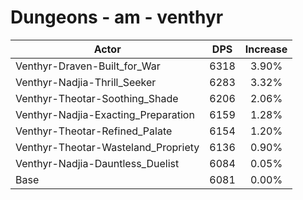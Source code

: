 # Dungeons - am - venthyr
| Actor | DPS | Increase |
|---|:---:|:---:|
|Venthyr-Draven-Built_for_War|6318|3.90%|
|Venthyr-Nadjia-Thrill_Seeker|6283|3.32%|
|Venthyr-Theotar-Soothing_Shade|6206|2.06%|
|Venthyr-Nadjia-Exacting_Preparation|6159|1.28%|
|Venthyr-Theotar-Refined_Palate|6154|1.20%|
|Venthyr-Theotar-Wasteland_Propriety|6136|0.90%|
|Venthyr-Nadjia-Dauntless_Duelist|6084|0.05%|
|Base|6081|0.00%|
